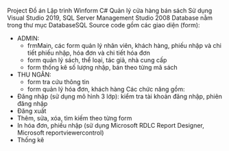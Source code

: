 Project Đồ án Lập trình Winform C# Quản lý cửa hàng bán sách
Sử dụng Visual Studio 2019, SQL Server Management Studio 2008
Database nằm trong thư mục DatabaseSQL
Source code gồm các giao diện (form):
- ADMIN:
    + frmMain, các form quản lý nhân viên, khách hàng, phiếu nhập và chi tiết phiếu nhập, hóa đơn và chi tiết hóa đơn
    + form quản lý sách, thể loại, tác giả, nhà cung cấp
    + form thống kê số lượng nhập, bán theo từng mã sách
- THU NGÂN:
    + form tra cứu thông tin
    + form quản lý hóa đơn, khách hàng
Các chức năng gồm:
- Đăng nhập (sử dụng mô hình 3 lớp): kiểm tra tài khoản đăng nhập, phiên đăng nhập
- Đăng xuất
- Thêm, sửa, xóa, tìm kiếm theo từng form
- In hóa đơn, phiếu nhập (sử dụng Microsoft RDLC Report Designer, Microsoft reportviewercontrol)
- Thống kê
